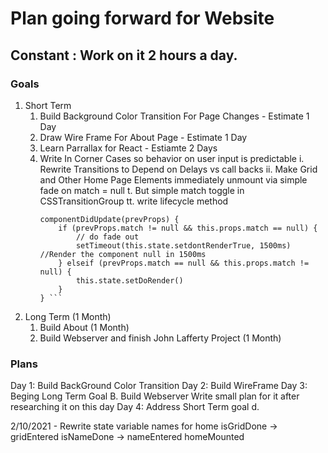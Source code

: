 # Plan going forward for Website
## Constant : Work on it 2 hours a day. 
### Goals
1. Short Term
    1. Build Background Color Transition For Page Changes - Estimate 1 Day
    2. Draw Wire Frame For About Page - Estimate 1 Day
    2. Learn Parrallax for React - Estiamte 2 Days
    3. Write In Corner Cases so behavior on user input is predictable
        i. Rewrite Transitions to Depend on Delays vs call backs
        ii. Make Grid and Other Home Page Elements immediately unmount via simple fade on match = null
            t. But simple match toggle in CSSTransitionGroup
	    tt. write lifecycle method 
		```
		componentDidUpdate(prevProps) {
			if (prevProps.match != null && this.props.match == null) {
				// do fade out
				setTimeout(this.state.setdontRenderTrue, 1500ms) //Render the component null in 1500ms
			} elseif (prevProps.match == null && this.props.match != null) {
				this.state.setDoRender()
			}
		} ```
2. Long Term (1 Month) 
	1. Build About (1 Month)
	2. Build Webserver and finish John Lafferty Project (1 Month)

### Plans
Day 1: Build BackGround Color Transition 
Day 2: Build WireFrame
Day 3: Beging Long Term Goal B. Build Webserver Write small plan for it after researching it on this day
Day 4: Address Short Term goal d.

2/10/2021 - Rewrite state variable names for home 
	isGridDone -> gridEntered
	isNameDone -> nameEntered
	homeMounted
